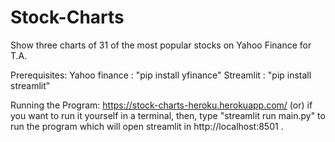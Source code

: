 # Stock-Charts
Show three charts of 31 of the most popular stocks on Yahoo Finance for T.A.

Prerequisites:
  Yahoo finance : "pip install yfinance"
  Streamlit : "pip install streamlit"
 
Running the Program:
  https://stock-charts-heroku.herokuapp.com/
  (or)
 if you want to run it yourself in a terminal, then, type "streamlit run main.py" to run the program which will open streamlit in http://localhost:8501 .

